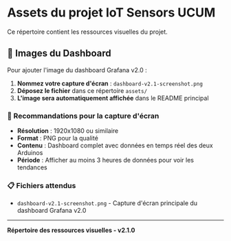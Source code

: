 # Assets du projet IoT Sensors UCUM

Ce répertoire contient les ressources visuelles du projet.

## 📸 Images du Dashboard

Pour ajouter l'image du dashboard Grafana v2.0 :

1. **Nommez votre capture d'écran** : `dashboard-v2.1-screenshot.png`
2. **Déposez le fichier** dans ce répertoire `assets/`
3. **L'image sera automatiquement affichée** dans le README principal

### 🎯 Recommandations pour la capture d'écran

- **Résolution** : 1920x1080 ou similaire
- **Format** : PNG pour la qualité
- **Contenu** : Dashboard complet avec données en temps réel des deux Arduinos
- **Période** : Afficher au moins 3 heures de données pour voir les tendances

### 📋 Fichiers attendus

- `dashboard-v2.1-screenshot.png` - Capture d'écran principale du dashboard Grafana v2.0

---

**Répertoire des ressources visuelles - v2.1.0**
